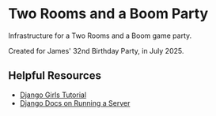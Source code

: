 # Two Rooms and a Boom Party
Infrastructure for a Two Rooms and a Boom game party.

Created for James' 32nd Birthday Party, in July 2025.

## Helpful Resources
- [Django Girls Tutorial](https://tutorial.djangogirls.org/en/)
- [Django Docs on Running a Server](https://docs.djangoproject.com/en/5.2/ref/django-admin/#runserver)